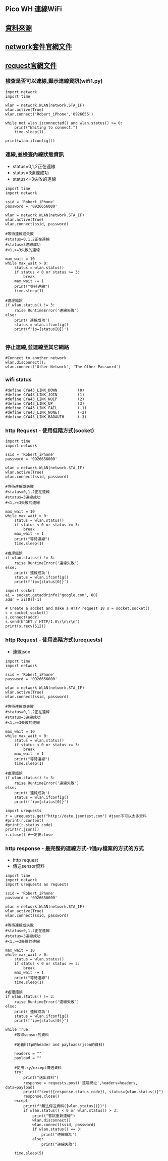 ## Pico WH 連線WiFi

## [資料來源](https://datasheets.raspberrypi.com/picow/connecting-to-the-internet-with-pico-w.pdf?_gl=1*19bgi4o*_ga*MTE3MTA5OTYzNy4xNzAxOTU5MTI2*_ga_22FD70LWDS*MTcwMjAwMDQzOS4yLjEuMTcwMjAwMTIzOC4wLjAuMA..)

## [network套件官網文件](https://docs.micropython.org/en/latest/library/network.WLAN.html)

## [request官網文件](https://makeblock-micropython-api.readthedocs.io/en/latest/public_library/Third-party-libraries/urequests.html)

### 檢查是否可以連線,顯示連線資訊(wifi1.py)

```
import network
import time

wlan = network.WLAN(network.STA_IF)
wlan.active(True)
wlan.connect('Robert_iPhone','0926656')

while not wlan.isconnected() and wlan.status() >= 0:
    print("Waiting to connect:")
    time.sleep(1)
    
print(wlan.ifconfig())
```

### 連線,並檢查內線狀態資訊
- status=0,1,2正在連線
- status=3連線成功
- status<=3失敗的連線 

```
import time
import network

ssid = 'Robert_iPhone'
password = '0926656000'

wlan = network.WLAN(network.STA_IF)
wlan.active(True)
wlan.connect(ssid, password)

#等待連線或失敗
#status=0,1,2正在連線
#status=3連線成功
#<1,>=3失敗的連線

max_wait = 10
while max_wait > 0:
    status = wlan.status()
    if status < 0 or status >= 3:
        break
    max_wait -= 1
    print("等待連線")
    time.sleep(1)

#處理錯誤
if wlan.status() != 3:
    raise RuntimeError('連線失敗')
else:
    print('連線成功')
    status = wlan.ifconfig()
    print(f'ip={status[0]}')
    
```

### 停止連線,並連線至其它網路

```
#Connect to another network
wlan.disconnect();
wlan.connect('Other Network', 'The Other Password')
```

### wifi status

```
#define CYW43_LINK_DOWN         (0)
#define CYW43_LINK_JOIN         (1)
#define CYW43_LINK_NOIP         (2)
#define CYW43_LINK_UP           (3)
#define CYW43_LINK_FAIL         (-1)
#define CYW43_LINK_NONET        (-2)
#define CYW43_LINK_BADAUTH      (-3)
```

### http Request - 使用低階方式(socket)

```
import time
import network

ssid = 'Robert_iPhone'
password = '0926656000'

wlan = network.WLAN(network.STA_IF)
wlan.active(True)
wlan.connect(ssid, password)

#等待連線或失敗
#status=0,1,2正在連線
#status=3連線成功
#<1,>=3失敗的連線

max_wait = 10
while max_wait > 0:
    status = wlan.status()
    if status < 0 or status >= 3:
        break
    max_wait -= 1
    print("等待連線")
    time.sleep(1)

#處理錯誤
if wlan.status() != 3:
    raise RuntimeError('連線失敗')
else:
    print('連線成功')
    status = wlan.ifconfig()
    print(f'ip={status[0]}')
    
import socket
ai = socket.getaddrinfo("google.com", 80)
addr = ai[0][-1]

# Create a socket and make a HTTP request 18 s = socket.socket()
s = socket.socket()
s.connect(addr)
s.send(b"GET / HTTP/1.0\r\n\r\n")
print(s.recv(512))

```

### http Request - 使用高階方式(urequests)

- 連線json

```
import time
import network

ssid = 'Robert_iPhone'
password = '0926656000'

wlan = network.WLAN(network.STA_IF)
wlan.active(True)
wlan.connect(ssid, password)

#等待連線或失敗
#status=0,1,2正在連線
#status=3連線成功
#<1,>=3失敗的連線

max_wait = 10
while max_wait > 0:
    status = wlan.status()
    if status < 0 or status >= 3:
        break
    max_wait -= 1
    print("等待連線")
    time.sleep(1)

#處理錯誤
if wlan.status() != 3:
    raise RuntimeError('連線失敗')
else:
    print('連線成功')
    status = wlan.ifconfig()
    print(f'ip={status[0]}')
    
import urequests
r = urequests.get("http://date.jsontest.com") #json不可以太多資料
#print(r.content)
#print(r.status_code)
print(r.json())
r.close() #一定要close

```

### http response - 最完整的連線方式-1個py檔案的方式的方式

- http request
- 傳送sensor資料

```
import time
import network
import urequests as requests

ssid = 'Robert_iPhone'
password = '0926656000'

wlan = network.WLAN(network.STA_IF)
wlan.active(True)
wlan.connect(ssid, password)

#等待連線或失敗
#status=0,1,2正在連線
#status=3連線成功
#<1,>=3失敗的連線

max_wait = 10
while max_wait > 0:
    status = wlan.status()
    if status < 0 or status >= 3:
        break
    max_wait -= 1
    print("等待連線")
    time.sleep(1)

#處理錯誤
if wlan.status() != 3:
    raise RuntimeError('連線失敗')
else:
    print('連線成功')
    status = wlan.ifconfig()
    print(f'ip={status[0]}')
    
while True:
    #取得sensor的資料
    
    #定義http的header and payloads(json的資料)
    
    headers = ""
    payload = ""

    #使用try/except傳送資料
    try:
        print("送出資料")
        response = requests.post('遠端網址',headers=headers, data=payload)
        print(f"sent({response.status_code}), status={wlan.status()}")
        response.close()
    except:
        print(f"無法傳送資料({wlan.status()})")
        if wlan.status() < 0 or wlan.status() > 3:
            print("嘗試重新連線")
            wlan.disconnect()
            wlan.connect(ssid, password)
            if wlan.status() == 3:
                print("連線成功")
            else:
                print("連線失敗")
        
    time.sleep(5)
        

```